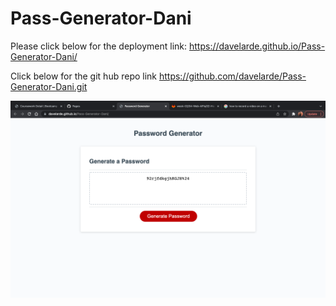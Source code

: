 # Pass-Generator-Dani
Please click below for the deployment link:
https://davelarde.github.io/Pass-Generator-Dani/

Click below for the git hub repo link
https://github.com/davelarde/Pass-Generator-Dani.git

<img src="./images/Screen%20Shot%202022-04-04%20at%2011.17.05%20PM.png"> 
